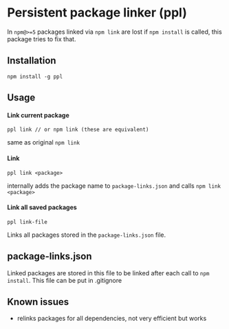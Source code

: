 # Persistent package linker (ppl)

In `npm@>=5` packages linked via `npm link` are lost if `npm install` is called, this package tries to fix that. 

## Installation
`npm install -g ppl`

## Usage
#### Link current package
```
ppl link // or npm link (these are equivalent)
```
same as original `npm link`


#### Link
```
ppl link <package>
```
internally adds the package name to `package-links.json` and calls `npm link <package>`


#### Link all saved packages
```
ppl link-file
```
Links all packages stored in the `package-links.json` file.

## package-links.json
Linked packages are stored in this file to be linked after each call to `npm install`. This file can be put in .gitignore

## Known issues
- relinks packages for all dependencies, not very efficient but works